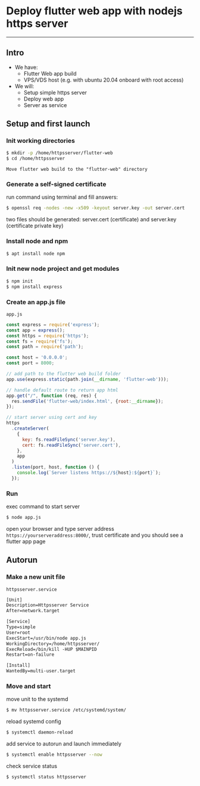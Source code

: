 # Deploy flutter web app with nodejs https server 
---

## Intro
- We have:
	- Flutter Web app build
	- VPS/VDS host (e.g. with ubuntu 20.04 onboard with root access)
- We will:
	- Setup simple https server
	- Deploy web app
	- Server as service
	
## Setup and first launch

### Init working directories

```bash
$ mkdir -p /home/httpsserver/flutter-web 
$ cd /home/httpsserver
```

`Move flutter web build to the "flutter-web" directory`

### Generate a self-signed certificate

run command using terminal and fill answers:

```bash
$ openssl req -nodes -new -x509 -keyout server.key -out server.cert
```

two files should be generated: server.cert (certificate) and server.key (certificate private key)

### Install node and npm

```bash
$ apt install node npm
```

### Init new node project and get modules

```bash
$ npm init
$ npm install express
```

### Create an app.js file

`app.js`

```javascript
const express = require('express');
const app = express();
const https = require('https');
const fs = require('fs');
const path = require('path');

const host = '0.0.0.0';
const port = 8000;

// add path to the flutter web build folder
app.use(express.static(path.join(__dirname, 'flutter-web')));

// handle default route to return app html
app.get("/", function (req, res) {
  res.sendFile('flutter-web/index.html', {root:__dirname});
});

// start server using cert and key
https
  .createServer(
    {
      key: fs.readFileSync('server.key'),
      cert: fs.readFileSync('server.cert'),
    },
    app
  )
  .listen(port, host, function () {
    console.log(`Server listens https://${host}:${port}`);
  });
```

### Run

exec command to start server

```bash
$ node app.js
```

open your browser and type server address `https://yourserveraddress:8000/`,
trust certificate and you should see a flutter app page

## Autorun

### Make a new unit file

`httpsserver.service`

```txt
[Unit]
Description=Httpsserver Service
After=network.target

[Service]
Type=simple
User=root
ExecStart=/usr/bin/node app.js
WorkingDirectory=/home/httpsserver/
ExecReload=/bin/kill -HUP $MAINPID
Restart=on-failure

[Install]
WantedBy=multi-user.target
```

### Move and start

move unit to the systemd

```bash
$ mv httpsserver.service /etc/systemd/system/
```

reload systemd config

```bash
$ systemctl daemon-reload
```

add service to autorun and launch immediately

```bash
$ systemctl enable httpsserver --now
```

check service status

```bash
$ systemctl status httpsserver
```